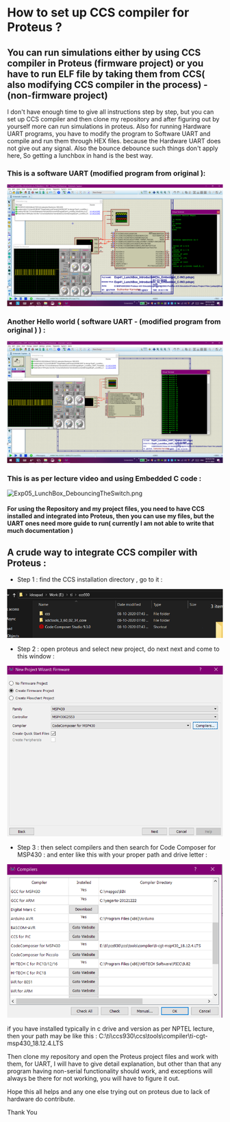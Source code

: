 # How to set up CCS compiler for Proteus ?
## You can run simulations either by using CCS compiler in Proteus (firmware project) or you have to run ELF file by taking them from CCS( also modifying CCS compiler in the process) - (non-firmware project)

 I don't have enough time to give all instructions step by step, but you can set up CCS compiler and then clone my repository and after figuring out by yourself more can run simulations in proteus. Also for running Hardware UART programs, you have to modify the program to Software UART and compile and run them through HEX files. because the Hardware UART does not give out any signal. Also the bounce debounce such things don't apply here, So getting a lunchbox in hand is the best way.
 
 ### This is a software UART (modified program from original ): 
 ![Exp41_LunchBox_Introduction_to_Embedded_C-INO.png](https://github.com/Subhankar2000/MSP430G2553-Proteus-v8.9-Simulation/blob/master/blob/Exp41_LunchBox_Introduction_to_Embedded_C-INO.png)
 
 ### Another Hello world ( software UART -  (modified program from original ) ) :
 ![Exp01_LunchBox_UART_Template-INO.png](https://github.com/Subhankar2000/MSP430G2553-Proteus-v8.9-Simulation/blob/master/blob/Exp01_LunchBox_UART_Template-INO.png)
  
 ### This is as per lecture video and using Embedded C code : 
 ![Exp05_LunchBox_DebouncingTheSwitch.png](https://github.com/Subhankar2000/MSP430G2553-Proteus-v8.9-Simulation/blob/master/blob/Exp05_LunchBox_DebouncingTheSwitch)
 
#### For using the Repository and my project files, you need to have CCS installed and integrated into Proteus, then you can use my files, but the UART ones need more guide to run( currently I am not able to write that much documentation )

## A crude way to integrate CCS compiler with Proteus : 
+ Step 1 : find the CCS installation directory , go to it :

![1.png](https://github.com/Subhankar2000/MSP430G2553-Proteus-v8.9-Simulation/blob/master/blob/1.png)

+ Step 2 : open proteus and select new project, do next next and come to this window :

![2.png](https://github.com/Subhankar2000/MSP430G2553-Proteus-v8.9-Simulation/blob/master/blob/2.png)

+ Step 3 : then select compilers and then search for Code Composer for MSP430 : and enter like this with your proper path and drive letter : 

![3.png](https://github.com/Subhankar2000/MSP430G2553-Proteus-v8.9-Simulation/blob/master/blob/3.png)

if you have installed typically in c drive and version as per NPTEL lecture, then your path may be like this : C:\ti\ccs930\ccs\tools\compiler\ti-cgt-msp430_18.12.4.LTS

Then clone my repository and open the Proteus project files and work with them, for UART, I will have to give detail explanation, but other than that any program having non-serial functionality should work, and exceptions will always be there for not working, you will have to figure it out.

Hope this all helps and any one else trying out on proteus due to lack of hardware do contribute.

Thank You